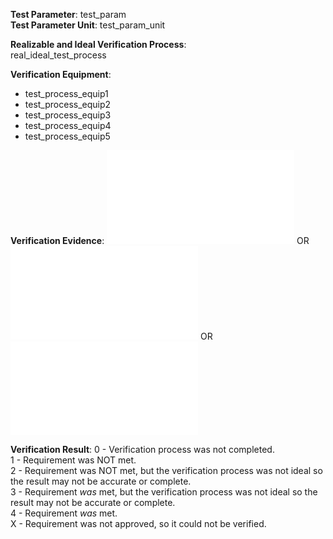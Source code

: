 **Test Parameter**: test_param  
**Test Parameter Unit**:  test_param_unit

**Realizable and Ideal Verification Process**:  
real_ideal_test_process

**Verification Equipment**:  
- test_process_equip1
- test_process_equip2
- test_process_equip3
- test_process_equip4
- test_process_equip5

**Verification Evidence**:
![alt text](requirements/verification/images/image_name.ext "image_alt_text")
OR
![Sample Video](requirements/verification/videos/video_name.ext)
OR
![Sample Audio](requirements/verification/audio/audio_name.ext)

**Verification Result**:
0 - Verification process was not completed.  
1 - Requirement was NOT met.  
2 - Requirement was NOT met, but the verification process was not ideal so the result may not be accurate or complete.  
3 - Requirement *was* met, but the verification process was not ideal so the result may not be accurate or complete.  
4 - Requirement *was* met.  
X - Requirement was not approved, so it could not be verified.